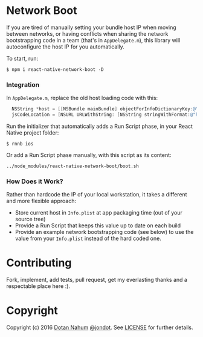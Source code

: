 # Network Boot

If you are tired of manually setting your bundle host IP when moving between networks, or having conflicts when sharing the network bootstrapping code in a team (that's in `AppDelegate.m`), this library will autoconfigure the host IP for you automatically.


To start, run:

```
$ npm i react-native-network-boot -D
```


### Integration

In `AppDelegate.m`, replace the old host loading code with this:

```objective-c
  NSString *host = [[NSBundle mainBundle] objectForInfoDictionaryKey:@"RNHost"];
  jsCodeLocation = [NSURL URLWithString: [NSString stringWithFormat:@"http://%@:8081/index.ios.bundle?platform=ios&dev=true", host]];
```

Run the initializer that automatically adds a Run Script phase, in your React Native project folder:

```
$ rnnb ios
```

Or add a Run Script phase manually, with this script as its content:

```
../node_modules/react-native-network-boot/boot.sh
```

### How Does it Work?

Rather than hardcode the IP of your local workstation, it takes a different and more flexible approach:

* Store current host in `Info.plist` at app packaging time (out of your source tree)
* Provide a Run Script that keeps this value up to date on each build
* Provide an example network bootstrapping code (see below) to use the value from your `Info.plist` instead of the hard coded one.



# Contributing

Fork, implement, add tests, pull request, get my everlasting thanks and a respectable place here :).

# Copyright

Copyright (c) 2016 [Dotan Nahum](http://gplus.to/dotan) [@jondot](http://twitter.com/jondot). See [LICENSE](LICENSE.txt) for further details.
